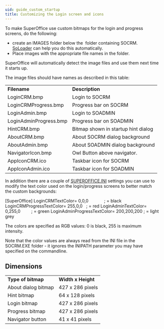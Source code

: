 ```yaml
---
uid: guide_custom_startup
title: Customizing the Login screen and icons
---
```


To make SuperOffice use custom bitmaps for the login and progress screens, do the following:

-   create an IMAGES folder below the  folder containing SOCRM.  [SoLoader](refIniSoloader.md) can help you do this automatically.
-   Place images with the appropriate file names in the folder.



SuperOffice will automatically detect the image files and use them next time it starts up.



The image files should have names as described in this table:

|                        |                                     |
|------------------------|-------------------------------------|
| **Filename**           | **Description**                     |
| LoginCRM.bmp           | Login to SOCRM                      |
| LoginCRMProgress.bmp   | Progress bar on SOCRM               |
| LoginAdmin.bmp         | Login to SOADMIN                    |
| LoginAdminProgress.bmp | Progress bar on SOADMIN             |
| HintCRM.bmp            | Bitmap shown in startup hint dialog |
| AboutCRM.bmp           | About SOCRM dialog background       |
| AboutAdmin.bmp         | About SOADMIN dialog background     |
| NavigatorIcon.bmp      | Owl Button above navigator.         |
| AppIconCRM.ico         | Taskbar icon for SOCRM              |
| AppIconAdmin.ico       | Taskbar icon for SOADMIN            |



In addition there are a couple of [SUPEROFFICE.INI](refIniSuperOffice.md) settings you can use to modify the text color used on the login/progress screens to better match the custom backgrounds:



\[SuperOffice\]
LoginCRMTextColor= 0,0,0             ; = black
LoginCRMProgressTextColor= 255,0,0   ; = red
LoginAdminTextColor= 0,255,0         ; = green
LoginAdminProgressTextColor= 200,200,200 ; = light grey

The colors are specified as RGB values: 0 is black, 255 is maximum intensity.



Note that the color values are always read from the INI file in the SOCRM.EXE folder - it ignores the INIPATH parameter you may have specified on the commandline.



Dimensions
----------

|                     |                    |
|---------------------|--------------------|
| **Type of bitmap**  | **Width x Height** |
| About dialog bitmap | 427 x 286 pixels   |
| Hint bitmap         | 64 x 128 pixels    |
| Login bitmap        | 427 x 286 pixels   |
| Progress bitmap     | 427 x 286 pixels   |
| Navigator button    | 41 x 41 pixels     |
